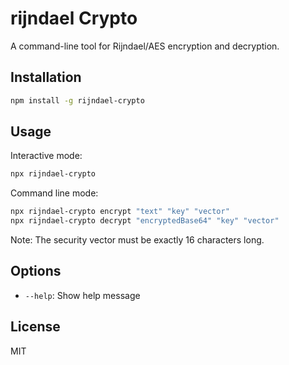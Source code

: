 # rijndael Crypto

A command-line tool for Rijndael/AES encryption and decryption.

## Installation

```bash
npm install -g rijndael-crypto
```

## Usage

Interactive mode:
```bash
npx rijndael-crypto
```

Command line mode:
```bash
npx rijndael-crypto encrypt "text" "key" "vector"
npx rijndael-crypto decrypt "encryptedBase64" "key" "vector"
```

Note: The security vector must be exactly 16 characters long.

## Options

- `--help`: Show help message

## License

MIT
